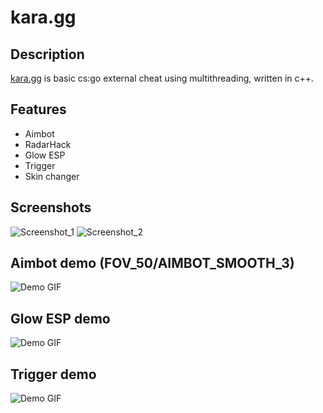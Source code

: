 # kara.gg

## Description
[kara.gg](https://github.com/intrusions/kara.gg) is basic cs:go external cheat using multithreading, written in c++.

## Features
- Aimbot
- RadarHack
- Glow ESP
- Trigger
- Skin changer

## Screenshots
![Screenshot_1](https://github.com/intrusions/kara.gg/assets/65361679/5b8cbbd6-0f71-41d0-a1e2-35e8f9bc5309)
![Screenshot_2](https://github.com/intrusions/kara.gg/assets/65361679/c6126e9d-87a6-489b-b033-d0f0d2700088)


## Aimbot demo (FOV_50/AIMBOT_SMOOTH_3)
![Demo GIF](./assets/aim_fov_50.gif)

## Glow ESP demo
![Demo GIF](./assets/glow.gif)

## Trigger demo
![Demo GIF](./assets/trigger.gif)
